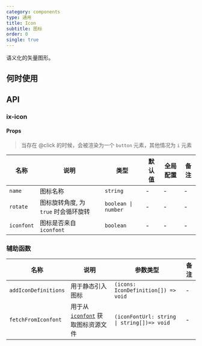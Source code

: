 ```yaml
---
category: components
type: 通用
title: Icon
subtitle: 图标
order: 0
single: true
---
```


语义化的矢量图形。

## 何时使用

## API

### ix-icon

#### Props

> 当存在 @click 的时候，会被渲染为一个 `button` 元素，其他情况为 `i` 元素

| 名称 | 说明 | 类型  | 默认值 | 全局配置 | 备注 |
| --- | --- | --- | --- | --- | --- |
| `name`| 图标名称 | `string` | - | - | - |
| `rotate` | 图标旋转角度, 为 `true` 时会循环旋转 | `boolean \| number` | - | - | - |
| `iconfont` | 图标是否来自 `iconfont` | `boolean` | - | - | - |

### 辅助函数

| 名称 | 说明 | 参数类型 | 备注 |
| --- | --- | --- | --- |
| `addIconDefinitions` | 用于静态引入图标 | `(icons: IconDefinition[]) => void` | - |
| `fetchFromIconfont` | 用于从 [`iconfont`](https://www.iconfont.cn) 获取图标资源文件 | `(iconFontUrl: string \| string[])=> void` | - |

